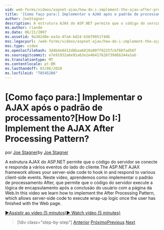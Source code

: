 ```yaml
---
uid: web-forms/videos/aspnet-ajax/how-do-i-implement-the-ajax-after-processing-pattern
title: '[Como faço para:] Implementar o AJAX após o padrão de processamento? | Microsoft Docs'
author: JoeStagner
description: A estrutura AJAX do ASP.NET permite que o código do servidor se conecte e responda a vários eventos do lado do cliente. Neste vídeo, aprendemos como implementar o o...
ms.author: riande
ms.date: 06/21/2007
ms.assetid: 9a382d8e-ea3a-4fa4-bd24-b56f9051f4db
msc.legacyurl: /web-forms/videos/aspnet-ajax/how-do-i-implement-the-ajax-after-processing-pattern
msc.type: video
ms.openlocfilehash: 3d4b4e0d12d8baa6810a90ff9225fcbf88fad58f
ms.sourcegitcommit: e7e91932a6e91a63e2e46417626f39d6b244a3ab
ms.translationtype: MT
ms.contentlocale: pt-BR
ms.lasthandoff: 03/06/2020
ms.locfileid: "78545286"
---
```

# <a name="how-do-i-implement-the-ajax-after-processing-pattern"></a><span data-ttu-id="c1b6c-105">[Como faço para:] Implementar o AJAX após o padrão de processamento?</span><span class="sxs-lookup"><span data-stu-id="c1b6c-105">[How Do I:] Implement the AJAX After Processing Pattern?</span></span>

<span data-ttu-id="c1b6c-106">por [Joe Stagner](https://github.com/JoeStagner)</span><span class="sxs-lookup"><span data-stu-id="c1b6c-106">by [Joe Stagner](https://github.com/JoeStagner)</span></span>

<span data-ttu-id="c1b6c-107">A estrutura AJAX do ASP.NET permite que o código do servidor se conecte e responda a vários eventos do lado do cliente.</span><span class="sxs-lookup"><span data-stu-id="c1b6c-107">The ASP.NET AJAX framework allows your server-side code to hook in and respond to various client-side events.</span></span> <span data-ttu-id="c1b6c-108">Neste vídeo, aprendemos como implementar o padrão de processamento After, que permite que o código do servidor execute a lógica de encapsulamento após a conclusão do usuário com a página da Web.</span><span class="sxs-lookup"><span data-stu-id="c1b6c-108">In this video we learn how to implement the After Processing Pattern, which allows server-side code to execute wrap-up logic once the user has finished with the Web page.</span></span>

[<span data-ttu-id="c1b6c-109">&#9654;Assistir ao vídeo (5 minutos)</span><span class="sxs-lookup"><span data-stu-id="c1b6c-109">&#9654; Watch video (5 minutes)</span></span>](https://channel9.msdn.com/Blogs/ASP-NET-Site-Videos/how-do-i-implement-the-ajax-after-processing-pattern)

> [!div class="step-by-step"]
> <span data-ttu-id="c1b6c-110">[Anterior](how-do-i-use-the-aspnet-ajax-history-control.md)
> [Próximo](how-do-i-update-multiple-regions-of-a-page-with-aspnet-ajax.md)</span><span class="sxs-lookup"><span data-stu-id="c1b6c-110">[Previous](how-do-i-use-the-aspnet-ajax-history-control.md)
[Next](how-do-i-update-multiple-regions-of-a-page-with-aspnet-ajax.md)</span></span>
